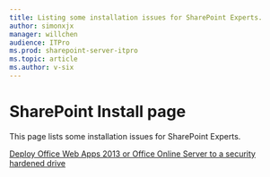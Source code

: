 ```yaml
---
title: Listing some installation issues for SharePoint Experts.
author: simonxjx
manager: willchen
audience: ITPro
ms.prod: sharepoint-server-itpro
ms.topic: article
ms.author: v-six
---
```


# SharePoint Install page

This page lists some installation issues for SharePoint Experts.

[Deploy Office Web Apps 2013 or Office Online Server to a security hardened drive](./deploy-office-web-apps-2013-or-office-online-server-to-a-security-hardened-drive.md)